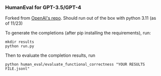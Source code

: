 ### HumanEval for GPT-3.5/GPT-4 

Forked from [OpenAI's repo](https://github.com/openai/human-eval).
Should run out of the box with python 3.11 (as of 11/23)

To generate the completions (after pip installing the requirements), run:
```
mkdir results
python run.py
```

Then to evaluate the completion results, run
```
python human_eval/evaluate_functional_correctness "YOUR RESULTS FILE.jsonl"
```

